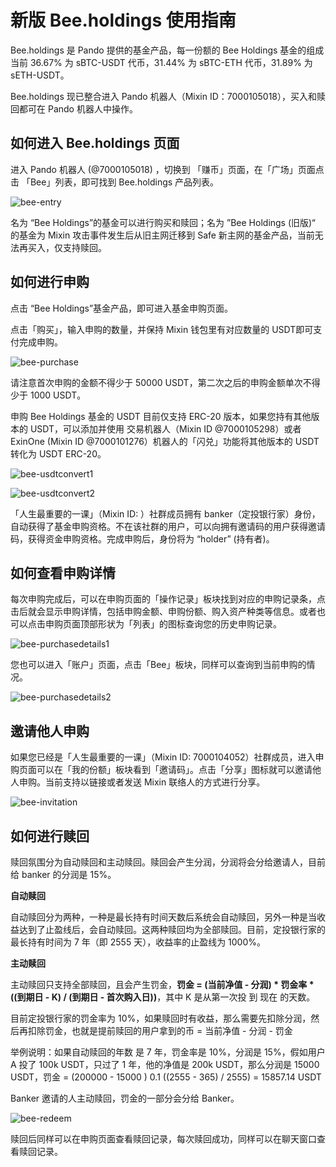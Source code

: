 # 新版 Bee.holdings 使用指南

Bee.holdings 是 Pando 提供的基金产品，每一份额的 Bee Holdings 基金的组成当前 36.67% 为 sBTC-USDT 代币，31.44% 为 sBTC-ETH 代币，31.89% 为 sETH-USDT。

Bee.holdings 现已整合进入 Pando 机器人（Mixin ID：7000105018），买入和赎回都可在 Pando 机器人中操作。

## 如何进入 Bee.holdings 页面

进入 Pando 机器人 (@7000105018) ，切换到 「赚币」页面，在「广场」页面点击 「Bee」列表，即可找到 Bee.holdings 产品列表。

![bee-entry](./assets/bee-entry.webp)

名为 “Bee Holdings”的基金可以进行购买和赎回；名为 ”Bee Holdings (旧版)“ 的基金为 Mixin 攻击事件发生后从旧主网迁移到 Safe 新主网的基金产品，当前无法再买入，仅支持赎回。

## 如何进行申购

点击 “Bee Holdings”基金产品，即可进入基金申购页面。

点击「购买」，输入申购的数量，并保持 Mixin 钱包里有对应数量的 USDT即可支付完成申购。

![bee-purchase](./assets/bee-purchase.webp)

请注意首次申购的金额不得少于 50000 USDT，第二次之后的申购金额单次不得少于 1000 USDT。

申购 Bee Holdings 基金的 USDT 目前仅支持 ERC-20 版本，如果您持有其他版本的 USDT，可以添加并使用 交易机器人（Mixin ID @7000105298）或者 ExinOne (Mixin ID @7000101276）机器人的「闪兑」功能将其他版本的 USDT 转化为 USDT ERC-20。 

![bee-usdtconvert1](./assets/bee-usdtconvert1.webp)

![bee-usdtconvert2](./assets/bee-usdtconvert2.webp)

「人生最重要的一课」（Mixin ID: ）社群成员拥有 banker（定投银行家）身份，自动获得了基金申购资格。不在该社群的用户，可以向拥有邀请码的用户获得邀请码，获得资金申购资格。完成申购后，身份将为 “holder” (持有者)。

## 如何查看申购详情

每次申购完成后，可以在申购页面的「操作记录」板块找到对应的申购记录条，点击后就会显示申购详情，包括申购金额、申购份额、购入资产种类等信息。或者也可以点击申购页面顶部形状为「列表」的图标查询您的历史申购记录。

![bee-purchasedetails1](./assets/bee-purchasedetails1.webp)

您也可以进入「账户」页面，点击「Bee」板块，同样可以查询到当前申购的情况。

![bee-purchasedetails2](./assets/bee-purchasedetails2.webp)

## 邀请他人申购

如果您已经是「人生最重要的一课」（Mixin ID: 7000104052）社群成员，进入申购页面可以在「我的份额」板块看到「邀请码」。点击「分享」图标就可以邀请他人申购。当前支持以链接或者发送 Mixin 联络人的方式进行分享。

![bee-invitation](./assets/bee-invitation.webp)

## 如何进行赎回

赎回氛围分为自动赎回和主动赎回。赎回会产生分润，分润将会分给邀请人，目前给 banker 的分润是 15%。

**自动赎回**

自动赎回分为两种，一种是最长持有时间天数后系统会自动赎回，另外一种是当收益达到了止盈线后，会自动赎回。这两种赎回均为全部赎回。目前，定投银行家的最长持有时间为 7 年（即 2555 天），收益率的止盈线为 1000%。

**主动赎回**

主动赎回只支持全部赎回，且会产生罚金，**罚金 = (当前净值 - 分润) * 罚金率 * ((到期日 - K) / (到期日 - 首次购入日))**，其中 K 是从第一次投 到 现在 的天数。

目前定投银行家的罚金率为 10%，如果赎回时有收益，那么需要先扣除分润，然后再扣除罚金，也就是提前赎回的用户拿到的币 = 当前净值 - 分润 - 罚金

举例说明：如果自动赎回的年数 是 7 年，罚金率是 10%，分润是 15%，假如用户 A 投了 100k USDT，只过了 1 年，他的净值是 200k USDT，那么分润是 15000 USDT，罚金 = (200000 - 15000 ) 0.1 ((2555 - 365) / 2555) = 15857.14 USDT

Banker 邀请的人主动赎回，罚金的一部分会分给 Banker。

![bee-redeem](./assets/bee-redeem.webp)

赎回后同样可以在申购页面查看赎回记录，每次赎回成功，同样可以在聊天窗口查看赎回记录。


